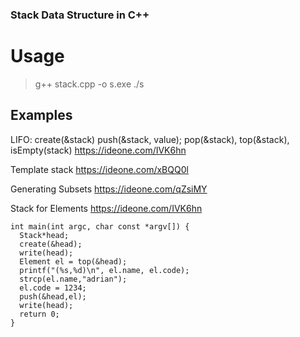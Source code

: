 ### Stack Data Structure in C++

# Usage
  >g++ stack.cpp -o s.exe
  >./s
>
##  Examples

LIFO: create(&stack) push(&stack, value); pop(&stack), top(&stack), isEmpty(stack) https://ideone.com/IVK6hn 

Template stack https://ideone.com/xBQQ0l

Generating Subsets https://ideone.com/qZsiMY

Stack for Elements https://ideone.com/IVK6hn
```
int main(int argc, char const *argv[]) {
  Stack*head;
  create(&head);
  write(head);
  Element el = top(&head);
  printf("(%s,%d)\n", el.name, el.code);
  strcp(el.name,"adrian");
  el.code = 1234;
  push(&head,el);
  write(head);
  return 0;
}
```
